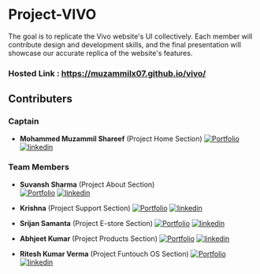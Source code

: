 # Project-VIVO

The goal is to replicate the Vivo website's UI collectively. Each member will contribute design and development skills, and the final presentation will showcase our accurate replica of the website's features.

### Hosted Link : https://muzammilx07.github.io/vivo/

## Contributers

### Captain

- **Mohammed Muzammil Shareef** (Project Home Section) 
[![Portfolio](https://img.shields.io/badge/portfolio-000?style=for-the-badge&logo=ko-fi&logoColor=white)](https://github.com/muzammilx07)
[![linkedin](https://img.shields.io/badge/linkedin-0A66C2?style=for-the-badge&logo=linkedin&logoColor=white)](https://www.linkedin.com/in/muzammil633/)


### Team Members

- **Suvansh Sharma** (Project About Section) <br>
[![Portfolio](https://img.shields.io/badge/portfolio-000?style=for-the-badge&logo=ko-fi&logoColor=white)](https://github.com/Suvansh-7harma)
[![linkedin](https://img.shields.io/badge/linkedin-0A66C2?style=for-the-badge&logo=linkedin&logoColor=white)](https://www.linkedin.com)

- **Krishna** (Project Support Section) 
[![Portfolio](https://img.shields.io/badge/portfolio-000?style=for-the-badge&logo=ko-fi&logoColor=white)](https://github.com/krishna70930)
[![linkedin](https://img.shields.io/badge/linkedin-0A66C2?style=for-the-badge&logo=linkedin&logoColor=white)](https://www.linkedin.com)

- **Srijan Samanta** (Project E-store Section) 
[![Portfolio](https://img.shields.io/badge/portfolio-000?style=for-the-badge&logo=ko-fi&logoColor=white)](https://github.com)
[![linkedin](https://img.shields.io/badge/linkedin-0A66C2?style=for-the-badge&logo=linkedin&logoColor=white)](https://www.linkedin.com)

- **Abhjeet Kumar** (Project Products Section) 
[![Portfolio](https://img.shields.io/badge/portfolio-000?style=for-the-badge&logo=ko-fi&logoColor=white)](https://github.com/abhijeetkumar0105)
[![linkedin](https://img.shields.io/badge/linkedin-0A66C2?style=for-the-badge&logo=linkedin&logoColor=white)](https://www.linkedin.com)

- **Ritesh Kumar Verma** (Project Funtouch OS Section) 
[![Portfolio](https://img.shields.io/badge/portfolio-000?style=for-the-badge&logo=ko-fi&logoColor=white)](https://github.com/rkverma2001)
[![linkedin](https://img.shields.io/badge/linkedin-0A66C2?style=for-the-badge&logo=linkedin&logoColor=white)](https://www.linkedin.com)
